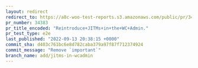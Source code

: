 ```yaml
---
layout: redirect
redirect_to: https://a8c-woo-test-reports.s3.amazonaws.com/public/pr/34383/e2e/index.html
pr_number: 34383
pr_title_encoded: "Reintroduce+JITMs+in+the+WC+Admin."
pr_test_type: e2e
last_published: "2022-09-13 20:38:15 +0000"
commit_sha: d403c761bc6e8d782caba379a97f87f712374924
commit_message: "Remove `important`"
branch_name: add/jitms-in-wcadmin
---
```

